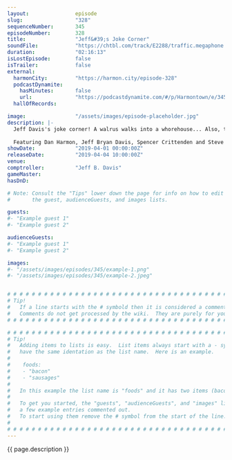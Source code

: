 ```yaml
---
layout:               episode
slug:                 "328"
sequenceNumber:       345
episodeNumber:        328
title:                "Jeff&#39;s Joke Corner"
soundFile:            "https://chtbl.com/track/E2288/traffic.megaphone.fm/STA5727215879.mp3?updated=1596656734"
duration:             "02:16:13"
isLostEpisode:        false
isTrailer:            false
external:
  harmonCity:         "https://harmon.city/episode-328"
  podcastDynamite:
    hasMinutes:       false
    url:              "https://podcastdynamite.com/#/p/Harmontown/e/345/328"
  hallOfRecords:      

image:                "/assets/images/episode-placeholder.jpg"
description: |-
  Jeff Davis's joke corner! A walrus walks into a whorehouse... Also, the return of roleplaying with guest Steve Levy!
  
  Featuring Dan Harmon, Jeff Bryan Davis, Spencer Crittenden and Steve Levy.
showDate:             "2019-04-01 00:00:00Z"
releaseDate:          "2019-04-04 10:00:00Z"
venue:                
comptroller:          "Jeff B. Davis"
gameMaster:           
hasDnD:               

# Note: Consult the "Tips" lower down the page for info on how to edit
#       the guest, audienceGuests, and images lists.

guests:
#- "Example guest 1"
#- "Example guest 2"

audienceGuests:
#- "Example guest 1"
#- "Example guest 2"

images:
#- "/assets/images/episodes/345/example-1.png"
#- "/assets/images/episodes/345/example-2.jpeg"


# # # # # # # # # # # # # # # # # # # # # # # # # # # # # # # # # # # # # # # # # # # # #
# Tip!
#   If a line starts with the # symbold then it is considered a comment.
#   Comments do not get processed by the wiki.  They are purely for your information.
# # # # # # # # # # # # # # # # # # # # # # # # # # # # # # # # # # # # # # # # # # # # #

# # # # # # # # # # # # # # # # # # # # # # # # # # # # # # # # # # # # # # # # # # # # #
# Tip!
#   Adding items to lists is easy.  List items always start with a - symbol and have
#   have the same identation as the list name.  Here is an example.
#
#    foods:
#    - "bacon"
#    - "sausages"
#
#   In this example the list name is "foods" and it has two items (bacon, and sausages).
#
#   To get you started, the "guests", "audienceGuests", and "images" lists below have
#   a few example entries commented out.
#   To start using them remove the # symbol from the start of the line.
#
# # # # # # # # # # # # # # # # # # # # # # # # # # # # # # # # # # # # # # # # # # # # #
---
```


<!-- The episode description will be rendered here -->
{{ page.description }}

<!-- Add your content BELOW here -->
<!-- vvvvvvvvvvvvvvvvvvvvvvvvvvv -->




<!-- ^^^^^^^^^^^^^^^^^^^^^^^^^^^ -->
<!-- Add your content ABOVE here -->

<!-- The episode gallery will be rendered here -->